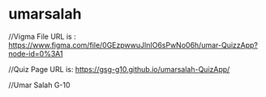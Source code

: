# umarsalah

//Vigma File URL is : https://www.figma.com/file/0GEzpwwuJlnIO6sPwNo06h/umar-QuizzApp?node-id=0%3A1


//Quiz Page URL is: https://gsg-g10.github.io/umarsalah-QuizApp/  


//Umar Salah G-10
